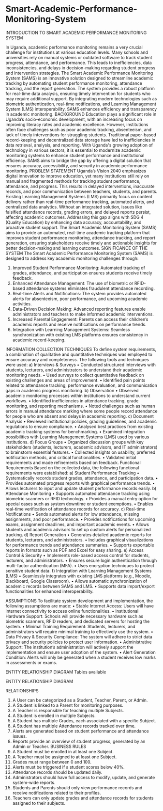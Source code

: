 # Smart-Academic-Performance-Monitoring-System



INTRODUCTION TO SMART ACADEMIC PERFORMANCE MONITORING SYSTEM

In Uganda, academic performance monitoring remains a very crucial challenge for institutions at various education levels. Many schools and universities rely on manual systems or outdated software to track student progress, attendance, and performance. This leads to inefficiencies, data inconsistencies, and delays in decision-making regarding student progress and intervention strategies.
The Smart Academic Performance Monitoring System (SAMS) is an innovative solution designed to streamline academic tracking by automating student performance monitoring, attendance tracking, and the report generation. The system provides a robust platform for real-time data analysis, ensuring timely intervention for students who may require additional support. By integrating modern technologies such as biometric authentication, real-time notifications, and Learning Management System (LMS) interoperability, SAMS enhances efficiency and transparency in academic monitoring.
BACKGROUND
Education plays a significant role in Uganda’s socio-economic development, with an increasing focus on improving literacy rates and academic excellence. However, institutions often face challenges such as poor academic tracking, absenteeism, and lack of timely interventions for struggling students. Traditional paper-based record-keeping and decentralized data storage have led to inefficiencies in data retrieval, analysis, and reporting.
With Uganda's growing adoption of technology in various sectors, it is essential to modernize academic monitoring systems to enhance student performance and institutional efficiency. SAMS aims to bridge the gap by offering a digital solution that ensures accuracy, accessibility, and security in academic performance monitoring.
PROBLEM STATEMENT
Uganda’s Vision 2040 emphasizes digital innovation to improve education, yet many institutions still rely on manual and fragmented methods for tracking student performance, attendance, and progress. This results in delayed interventions, inaccurate records, and poor communication between teachers, students, and parents. Existing Learning Management Systems (LMS) primarily focus on content delivery rather than real-time performance tracking, automated alerts, and centralized data analytics. Without an integrated solution, issues like falsified attendance records, grading errors, and delayed reports persist, affecting academic outcomes. Addressing this gap aligns with SDG 4 (Quality Education) by enhancing data accuracy, accountability, and proactive student support. The Smart Academic Monitoring System (SAMS) aims to provide an automated, real-time academic tracking platform that improves student performance monitoring, attendance tracking, and report generation, ensuring stakeholders receive timely and actionable insights for better decision-making and learning outcomes.
SIGNIFICANCE OF THE SYSTEM
The Smart Academic Performance Monitoring System (SAMS) is designed to address key academic monitoring challenges through:
1.	Improved Student Performance Monitoring: Automated tracking of grades, attendance, and participation ensures students receive timely feedback.
2.	Enhanced Attendance Management: The use of biometric or RFID-based attendance systems eliminates fraudulent attendance recording.
3.	Real-time Alerts and Notifications: The system provides automated alerts for absenteeism, poor performance, and upcoming academic activities.
4.	Data-Driven Decision Making: Advanced reporting features enable administrators and teachers to make informed academic interventions.
5.	Increased Parental Engagement: Parents can access their children’s academic reports and receive notifications on performance trends.
6.	Integration with Learning Management Systems: Seamless synchronization with existing LMS platforms ensures consistency in academic record-keeping.

INFORMATION COLLECTION TECHNIQUES
To define system requirements, a combination of qualitative and quantitative techniques was employed to ensure accuracy and completeness. The following tools and techniques were used:
a) Interviews & Surveys
•	Conducted structured interviews with students, lecturers, and administrators to understand their academic monitoring needs.
•	Used surveys to collect quantitative feedback on existing challenges and areas of improvement.
•	Identified pain points related to attendance tracking, performance evaluation, and communication gaps in academic progress monitoring.
b) Observation
•	Observed academic monitoring processes within institutions to understand current workflows.
•	Identified inefficiencies in attendance tracking, grade monitoring, and reporting mechanisms.
•	Noted challenges such as human errors in manual attendance marking where some people record attendance for people who are absent and delays in academic reporting.
c) Document Analysis
•	Reviewed institutional policies, grading guidelines, and academic regulations to ensure compliance.
•	Analysed best practices from existing academic tracking systems for benchmarking.
•	Examined integration possibilities with Learning Management Systems (LMS) used by various institutions.
d) Focus Groups
•	Organized discussion groups with key stakeholders (students, lecturers, academic advisors, and IT administrators) to brainstorm essential features.
•	Collected insights on usability, preferred notification methods, and critical functionalities.
•	Validated initial requirements and made refinements based on feedback.
 Functional Requirements
Based on the collected data, the following functional requirements were established:
a) Student Performance Tracking
•	Systematically records student grades, attendance, and participation data.
•	Provides automated progress reports with graphical performance trends.
•	Allows lecturers to input and update student performance records easily.
b) Attendance Monitoring
•	Supports automated attendance tracking using biometric scanners or RFID technology.
•	Provides a manual entry option for special cases such as system downtime or student exemptions.
•	Enables real-time verification of attendance records for accuracy.
c) Real-time Notifications
•	Sends automated alerts for low attendance, missing assignments, and poor performance.
•	Provides notifications for upcoming exams, assignment deadlines, and important academic events.
•	Allows students and academic advisors to set up custom alerts for personalized tracking.
d) Report Generation
•	Generates detailed academic reports for students, lecturers, and administrators.
•	Includes graphical visualizations for performance trends and attendance summaries.
•	Supports exportable reports in formats such as PDF and Excel for easy sharing.
e) Access Control & Security
•	Implements role-based access control for students, lecturers, and administrators.
•	Ensures secure login authentication through multi-factor authentication (MFA).
•	Uses encryption techniques to protect sensitive student data.
f) Integration with Learning Management Systems (LMS)
•	Seamlessly integrates with existing LMS platforms (e.g., Moodle, Blackboard, Google Classroom).
•	Allows automatic synchronization of academic records between SAMS and LMS.
•	Supports data import/export functionalities for enhanced interoperability.

 ASSUMPTIONS
To facilitate system development and implementation, the following assumptions are made:
•	Stable Internet Access: Users will have internet connectivity to access online functionalities.
•	Institutional Hardware Support: Schools will provide necessary hardware such as biometric scanners, RFID readers, and dedicated servers for hosting the system.
•	Minimal Training Requirement: Students, lecturers, and administrators will require minimal training to effectively use the system.
•	Data Privacy & Security Compliance: The system will adhere to strict data privacy and security policies to protect user information.
•	Administrative Support: The institution’s administration will actively support the implementation and ensure user adoption of the system.
•	Alert Generation Condition: Alerts will only be generated when a student receives low marks in assessments or exams.

ENTITY RELATIONSHIP DIAGRAM
Tables available











ENTITY RELATIONSHIP DIAGRAM

 
RELATIONSHIPS
1.	A User can be categorized as a Student, Teacher, Parent, or Admin.
2.	A Student is linked to a Parent for monitoring purposes.
3.	A Teacher is responsible for teaching multiple Subjects.
4.	A Student is enrolled in multiple Subjects.
5.	A Student has multiple Grades, each associated with a specific Subject.
6.	A Student has multiple Attendance records tracked over time.
7.	Alerts are generated based on student performance and attendance issues.
8.	Reports provide an overview of student progress, generated by an Admin or Teacher.
BUSINESS RULES
1.	A Student must be enrolled in at least one Subject.
2.	A Teacher must be assigned to at least one Subject.
3.	Grades must range between 0 and 100.
4.	Alerts must be triggered if a student scores below 40%.
5.	Attendance records should be updated daily.
6.	Administrators should have full access to modify, update, and generate system-wide reports.
7.	Students and Parents should only view performance records and receive notifications related to their profiles.
8.	Teachers can only update grades and attendance records for students assigned to their subjects.







